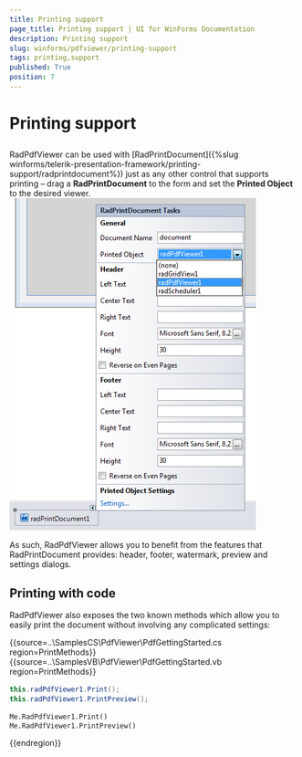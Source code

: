 ```yaml
---
title: Printing support
page_title: Printing support | UI for WinForms Documentation
description: Printing support
slug: winforms/pdfviewer/printing-support
tags: printing,support
published: True
position: 7
---
```


# Printing support

## 

RadPdfViewer can be used with [RadPrintDocument]({%slug winforms/telerik-presentation-framework/printing-support/radprintdocument%}) just as any other control that supports printing – drag a __RadPrintDocument__ to the form and set the __Printed Object__ to the desired viewer. <br>![pdfviewer-printing-support](images/pdfviewer-printing-support.png)

As such, RadPdfViewer allows you to benefit from the features that RadPrintDocument provides: header, footer, watermark, preview and settings dialogs.

## Printing with code

RadPdfViewer also exposes the two known methods which allow you to easily print the document without involving any complicated settings:

{{source=..\SamplesCS\PdfViewer\PdfGettingStarted.cs region=PrintMethods}} 
{{source=..\SamplesVB\PdfViewer\PdfGettingStarted.vb region=PrintMethods}} 

````C#
this.radPdfViewer1.Print();
this.radPdfViewer1.PrintPreview();

````
````VB.NET
Me.RadPdfViewer1.Print()
Me.RadPdfViewer1.PrintPreview()

````

{{endregion}}